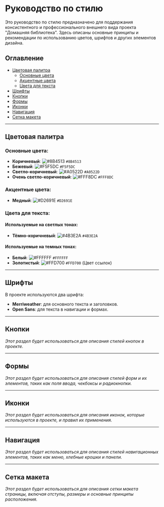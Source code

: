 # Руководство по стилю

Это руководство по стилю предназначено для поддержания консистентного и профессионального внешнего вида проекта "Домашняя библиотека". Здесь описаны основные принципы и рекомендации по использованию цветов, шрифтов и других элементов дизайна.

## Оглавление
- [Цветовая палитра](#цветовая-палитра)
    - [Основные цвета](#основные-цвета)
    - [Акцентные цвета](#акцентные-цвета)
    - [Цвета для текста](#цвета-для-текста)
- [Шрифты](#шрифты)
- [Кнопки](#кнопки)
- [Формы](#формы)
- [Иконки](#иконки)
- [Навигация](#навигация)
- [Сетка макета](#сетка-макета)

---

## Цветовая палитра

### Основные цвета:

- **Коричневый**: ![#8B4513](https://via.placeholder.com/15/8B4513/000000?text=+) `#8B4513`
- **Бежевый**: ![#F5F5DC](https://via.placeholder.com/15/F5F5DC/000000?text=+) `#F5F5DC`
- **Светло-коричневый**: ![#A0522D](https://via.placeholder.com/15/A0522D/000000?text=+) `#A0522D`
- **Очень светло-коричневый**: ![#FFF8DC](https://via.placeholder.com/15/FFF8DC/000000?text=+) `#FFF8DC`

### Акцентные цвета:

- **Медный**: ![#D2691E](https://via.placeholder.com/15/D2691E/000000?text=+) `#D2691E`

### Цвета для текста:

#### Используемые на светлых тонах:
- **Тёмно-коричневый**: ![#4B3E2A](https://via.placeholder.com/15/4B3E2A/000000?text=+) `#4B3E2A`

#### Используемые на темных тонах:

- **Белый**: ![#FFFFFF](https://via.placeholder.com/15/FFFFFF/000000?text=+) `#FFFFFF`
- **Золотистый**: ![#FFD700](https://via.placeholder.com/15/FFD700/000000?text=+) `#FFD700` (Цвет ссылок)

---

## Шрифты

В проекте используются два шрифта:
- **Merriweather**: для основного текста и заголовков.
- **Open Sans**: для текста в навигации и формах.

---

## Кнопки

_Этот раздел будет использоваться для описания стилей кнопок в проекте._

---

## Формы

_Этот раздел будет использоваться для описания стилей форм и их элементов, таких как поля ввода, чекбоксы и радиокнопки._

---

## Иконки

_Этот раздел будет использоваться для описания иконок, которые используются в проекте, и правил их применения._

---

## Навигация

_Этот раздел будет использоваться для описания стилей навигационных элементов, таких как меню, хлебные крошки и панели._

---

## Сетка макета

_Этот раздел будет использоваться для описания сетки макета страницы, включая отступы, размеры и основные принципы расположения._